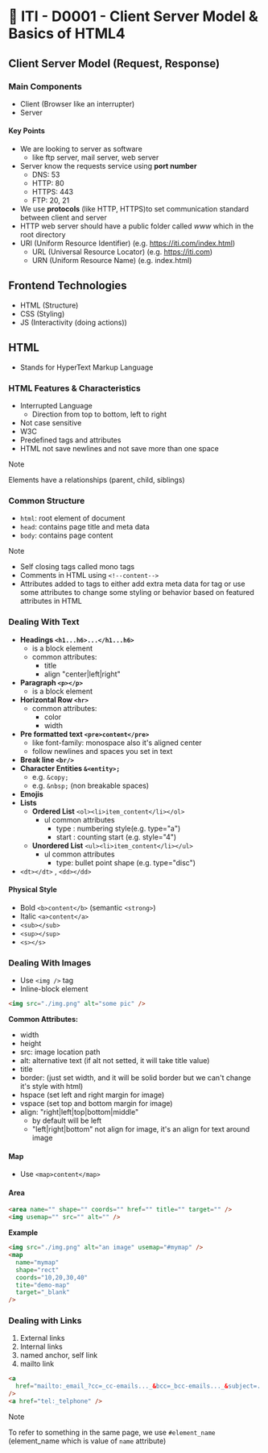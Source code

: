 # 🔖 ITI - D0001 - Client Server Model & Basics of HTML4

## Client Server Model (Request, Response)

### Main Components

- Client (Browser like an interrupter)
- Server

#### Key Points

- We are looking to server as software
  - like ftp server, mail server, web server
- Server know the requests service using **port number**
  - DNS: 53
  - HTTP: 80
  - HTTPS: 443
  - FTP: 20, 21
- We use **protocols** (like HTTP, HTTPS)to set communication standard between client and server
- HTTP web server should have a public folder called _www_ which in the root directory
- URI (Uniform Resource Identifier) (e.g. https://iti.com/index.html)
  - URL (Universal Resource Locator) (e.g. https://iti.com)
  - URN (Uniform Resource Name) (e.g. index.html)

## Frontend Technologies

- HTML (Structure)
- CSS (Styling)
- JS (Interactivity (doing actions))

## HTML

- Stands for HyperText Markup Language

### HTML Features & Characteristics

- Interrupted Language
  - Direction from top to bottom, left to right
- Not case sensitive
- W3C
- Predefined tags and attributes
- HTML not save newlines and not save more than one space

> [!Note]
> Elements have a relationships (parent, child, siblings)

### Common Structure

- `html`: root element of document
- `head`: contains page title and meta data
- `body`: contains page content

> [!Note]
>
> - Self closing tags called mono tags
> - Comments in HTML using `<!--content-->`
> - Attributes added to tags to either add extra meta data for tag or use some attributes to change some styling or behavior based on featured attributes in HTML

### Dealing With Text

- **Headings `<h1...h6>...</h1...h6>`**
  - is a block element
  - common attributes:
    - title
    - align "center|left|right"
- **Paragraph `<p></p>`**
  - is a block element
- **Horizontal Row `<hr>`**
  - common attributes:
    - color
    - width
- **Pre formatted text `<pre>content</pre>`**
  - like font-family: monospace also it's aligned center
  - follow newlines and spaces you set in text
- **Break line `<br/>`**
- **Character Entities `&<entity>;`**
  - e.g. `&copy;`
  - e.g. `&nbsp;` (non breakable spaces)
- **Emojis**
- **Lists**
  - **Ordered List** `<ol><li>item_content</li></ol>`
    - ul common attributes
      - type : numbering style(e.g. type="a")
      - start : counting start (e.g. style="4")
  - **Unordered List** `<ul><li>item_content</li></ul>`
    - ul common attributes
      - type: bullet point shape (e.g. type="disc")
- `<dt></dt>` , `<dd></dd>`

#### Physical Style

- Bold `<b>content</b>` (semantic `<strong>`)
- Italic `<a>content</a>`
- `<sub></sub>`
- `<sup></sup>`
- `<s></s>`

### Dealing With Images

- Use `<img />` tag
- Inline-block element

```html
<img src="./img.png" alt="some pic" />
```

**Common Attributes:**

- width
- height
- src: image location path
- alt: alternative text (if alt not setted, it will take title value)
- title
- border: (just set width, and it will be solid border but we can't change it's style with html)
- hspace (set left and right margin for image)
- vspace (set top and bottom margin for image)
- align: "right|left|top|bottom|middle"
  - by default will be left
  - "left|right|bottom" not align for image, it's an align for text around image

#### Map

- Use `<map>content</map>`

#### Area

```html
<area name="" shape="" coords="" href="" title="" target="" />
<img usemap="" src="" alt="" />
```

**Example**

```html
<img src="./img.png" alt="an image" usemap="#mymap" />
<map
  name="mymap"
  shape="rect"
  coords="10,20,30,40"
  tite="demo-map"
  target="_blank"
/>
```

### Dealing with Links

1. External links
2. Internal links
3. named anchor, self link
4. mailto link

```html
<a
  href="mailto:_email_?cc=_cc-emails..._&bcc=_bcc-emails..._&subject=...&body=..."
/>
<a href="tel:_telphone" />
```

> [!Note]
> To refer to something in the same page, we use `#element_name` (element_name which is value of `name` attribute)
